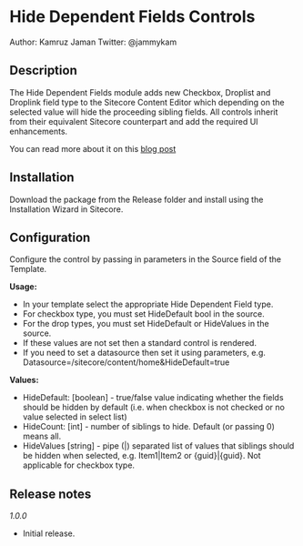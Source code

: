 Hide Dependent Fields Controls
==============================

Author: Kamruz Jaman 
Twitter: @jammykam

Description
-----------
The Hide Dependent Fields module adds new Checkbox, Droplist and Droplink field type to the Sitecore Content Editor which depending on the selected value will hide the proceeding sibling fields. All controls  inherit from their equivalent Sitecore counterpart and add the required UI enhancements.

You can read more about it on this [blog post](http://jammykam.wordpress.com/2014/04/23/hiding-content-editor-fields-depending-on-selected-values)

Installation
------------
Download the package from the Release folder and install using the Installation Wizard in Sitecore.

Configuration
-------------
Configure the control by passing in parameters in the Source field of the Template.

**Usage:**
- In your template select the appropriate Hide Dependent Field type.
- For checkbox type, you must set HideDefault bool in the source.
- For the drop types, you must set HideDefault or HideValues in the source.
- If these values are not set then a standard control is rendered.
- If you need to set a datasource then set it using parameters, e.g. Datasource=/sitecore/content/home&HideDefault=true

**Values:**
- HideDefault: [boolean] - true/false value indicating whether the fields should be hidden by default (i.e. when checkbox is not checked or no value selected in select list)
- HideCount: [int] - number of siblings to hide. Default (or passing 0) means all.
- HideValues [string] - pipe (|) separated list of values that siblings should be hidden when selected, e.g. Item1|Item2 or {guid}|{guid}. Not applicable for checkbox type.

Release notes
-------------
*1.0.0*
- Initial release.
